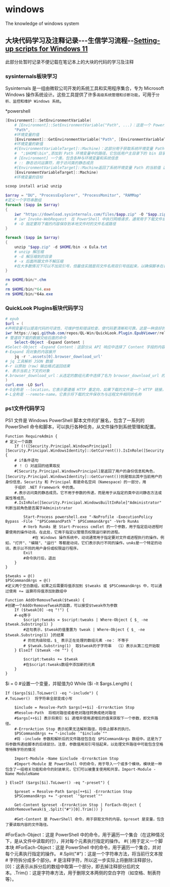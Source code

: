 # windows
The knowledge of windows system 

## 大块代码学习及注释记录---生信学习流程--[Setting-up scripts for Windows 11](https://github.com/wang-q/windows/blob/master/README.md#symlinks)
此部分处暂时记录不便记载在笔记本上的大块的代码的学习及注释
### sysinternals板块学习


Sysinternals 是一组由微软公司开发的系统工具和实用程序集合，专为 Microsoft Windows 操作系统设计。这些工具提供了许多`高级系统管理和诊断功能`，可用于`分析、监控和维护 Windows 系统`。

*powershell 

```powershell
[Environment]::SetEnvironmentVariable(
    # [Environment]::SetEnvironmentVariable("Path", ...)：这是一个 PowerShell 命令，用于设置环境变量的值。包括三个参数，要设置的环境变量的名称，值和目标。
    "Path",
    #环境变量的值
    [Environment]::GetEnvironmentVariable("Path", [EnvironmentVariableTarget]::Machine) + ";$HOME\bin",
    #环境变量的新值
    #[EnvironmentVariableTarget]::Machine)：这部分用于获取系统环境变量 Path 的当前值。
    #  ";$HOME\bin",添加到 Path 环境变量中的路径。它包括用户主目录下的 bin 目录
    # [Environment] 一个类，包含各种与环境变量和系统信息
    # :: 静态访问运算符，用于访问类的静态成员
    #[EnvironmentVariableTarget]::Machine返回了系统环境变量 Path 的当前值 这是一个字符串
    [EnvironmentVariableTarget]::Machine)
    #环境变量的目标

```

```powershell
scoop install aria2 unzip

$array = "DU", "ProcessExplorer", "ProcessMonitor", "RAMMap"
#定义一个字符串数组
foreach ($app in $array)
{
    iwr "https://download.sysinternals.com/files/$app.zip" -O "$app.zip"
    # iwr Invoke-WebRequest  在 PowerShell 中执行网络请求，通常用于下载文件或通信
    # -O 指定要将下载的内容保存到本地文件时的文件名或路径
}

foreach ($app in $array)
{
    unzip "$app.zip" -d $HOME/bin -x Eula.txt
    # unzip 解压缩
    # -d 解压缩到的目录
    # -x 后面所跟文件不解压缩
    #在大多数情况下可以不加双引号，但最佳实践是将文件名用双引号括起来，以确保脚本在各种情况下都能正确处理文件名
}

rm $HOME/bin/*.chm
#
rm $HOME/bin/*64.exe
rm $HOME/bin/*64a.exe

```
### QuickLook Plugins板块代码学习

```powershell
# epub
$url = (
#声明变量可以提高代码的可读性、可维护性和错误检查，使代码更清晰和可靠。这是一种良好的编程实践。
iwr https://api.github.com/repos/QL-Win/QuickLook.Plugin.EpubViewer/releases/latest |
# 管道将下载的数据交给后面的命令
    Select-Object -Expand Content |
#Select-Object -Expand Content：这部分从 API 响应中选择了 Content 字段的内容。Content 字段通常包含有关发布的详细信息，包括发布的附件（assets）信息。
#-Expand 将对象的内容展开
    jq -r '.assets[0].browser_download_url'
# jq 工具解析 JSON 数据
#-r 以原始（raw）输出格式返回结果
#. 表示当前上下文的对象
#.browser_download_url：从选定的数组元素中选择了名为 browser_download_url 的字段
)
curl.exe -LO $url
#-O全称是 --location。它表示要遵循 HTTP 重定向，如果下载的文件是一个 HTTP 链接，并且该链接被重定向到另一个位置，下载最终的文件
#-L全称是 --remote-name。它表示将下载的文件保存为与远程文件相同的名称
```
### ps1文件代码学习
PS1 文件是 Windows PowerShell 脚本文件的扩展名，包含了一系列的 PowerShell 命令和脚本，可以执行各种任务，从文件操作到系统管理和配置。

```
Function RequireAdmin {
# 定义一个函数
	If (!([Security.Principal.WindowsPrincipal][Security.Principal.WindowsIdentity]::GetCurrent()).IsInRole([Security.Principal.WindowsBuiltInRole]"Administrator")) {
    # if条件语句
    # ！（）对返回的结果取反
    #[Security.Principal.WindowsPrincipal]是返回了用户的身份信息和角色，[Security.Principal.WindowsIdentity]::GetCurrent())则是取出其中当前用户的身份信息，Security 和 Principal 都是命名空间（Namespace）的一部分，用 
    于组织 .NET Framework 中的类。
    #.表示访问类的静态成员。它不用于参数的传递，而是用于从指定的类中访问静态方法或属性等成员。
    #.IsInRole([Security.Principal.WindowsBuiltInRole]"Administrator" 判断当前角色是否属于Administrator
    
		Start-Process powershell.exe "-NoProfile -ExecutionPolicy Bypass -File `"$PSCommandPath`" $PSCommandArgs" -Verb RunAs
        #-Verb RunAs 是 Start-Process cmdlet 的一个参数，用于指定启动进程时要使用的操作动词。在此处，它用于指定以管理员权限运行新的进程。
            #在 Windows 操作系统中，动词通常用于指定要对文件或进程执行的操作。例如，"打开"、"编辑"、"运行" 等都是动词，它们表示执行不同的操作。unAs是一个特定的动词，表示以不同的用户身份或权限运行程序。
		Exit
        #命令执行后，退出
	}
}
```

```
$tweaks = @()
$PSCommandArgs = @()
#定义两个空白数组，如果之后需要将值添加到 $tweaks 或 $PSCommandArgs 中，可以通过使用 += 运算符将值添加到数组中
```


```
Function AddOrRemoveTweak($tweak) {
#创建一个AddOrRemoveTweak的函数，可以接受$tweak作为参数
	If ($tweak[0] -eq "!") {
    #-eq等于
		$script:tweaks = $script:tweaks | Where-Object { $_ -ne $tweak.Substring(1) }
        #这句表示，$tweak的值重置为 tweak | Where-Object { $_ -ne $tweak.Substring(1) }的结果
        # 的优先级较低，$_ 表示正在处理的数组元素 -ne： 不等于
        # $tweak.Substring(1)  取$tweak的子字符串  （1）表示从第二位开始取
	} ElseIf ($tweak -ne "") {

		$script:tweaks += $tweak
        #在$script:tweaks数组中添加新的元素
	}
}
```
$i = 0
#设置一个变量，并赋值为0
While ($i -lt $args.Length) {

	If ($args[$i].ToLower() -eq "-include") {
    #.ToLower()  将字符串全部变成小写
		
		$include = Resolve-Path $args[++$i] -ErrorAction Stop
        #Resolve-Path  将相对路径或者绝对路径转换成绝对路径
        #$args[++$i] 表示将索引 $i 递增并使用递增后的值来获取下一个参数，即文件路径。
        #-ErrorAction Stop 表示如果无法解析路径，将停止脚本的执行。
		$PSCommandArgs += "-include `"$include`""
        #将 -include 参数和解析后的文件路径包含在 $PSCommandArgs 数组中。这是为了将参数传递给脚本的后续部分。注意，参数值用双引号括起来，以处理文件路径中可能包含空格等特殊字符的情况
		
		Import-Module -Name $include -ErrorAction Stop
        #Import-Module 是 PowerShell 中的命令，用于导入一个或多个模块。模块是一种包含了一组相关功能和命令的封装单元，它们可以被重复使用和共享。Import-Module -Name ModuleName

	} ElseIf ($args[$i].ToLower() -eq "-preset") {
		
		$preset = Resolve-Path $args[++$i] -ErrorAction Stop
		$PSCommandArgs += "-preset `"$preset`""
		
		Get-Content $preset -ErrorAction Stop | ForEach-Object { AddOrRemoveTweak($_.Split("#")[0].Trim()) }

        #Get-Content 是 PowerShell 命令，用于获取文件的内容。$preset 是变量，包含了要读取内容的文件路径。

#ForEach-Object：这是 PowerShell 中的命令，用于遍历一个集合（在这种情况下，是从文件中读取的行），并对每个元素执行指定的操作。
#{ }用于定义一个脚本块
#ForEach-Object：这是 PowerShell 中的命令，用于遍历一个集合，并对每个元素执行指定的操作。
#.Split("#")：这是一个字符串方法，将当前行文本按 # 字符拆分成多个部分。# 是注释字符，所以这一步实际上将删除注释部分。[0]：这表示从拆分后的数组中取第一个部分，即去掉注释部分后的文本。.Trim()：这是字符串方法，用于删除文本两侧的空白字符（如空格、制表符等）。


```
